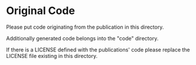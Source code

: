 # Original Code

Please put code originating from the publication in this directory.

Additionally generated code belongs into the "code" directory.

If there is a LICENSE defined with the publications' code please replace the LICENSE file existing in this directory.